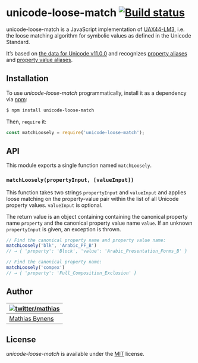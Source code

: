 # unicode-loose-match [![Build status](https://travis-ci.org/mathiasbynens/unicode-loose-match.svg?branch=master)](https://travis-ci.org/mathiasbynens/unicode-loose-match)

unicode-loose-match is a JavaScript implementation of [UAX44-LM3](http://unicode.org/reports/tr44/tr44-16.html#Matching_Symbolic), i.e. the loose matching algorithm for symbolic values as defined in the Unicode Standard.

It’s based on [the data for Unicode v11.0.0](https://github.com/mathiasbynens/unicode-11.0.0) and recognizes [property aliases](https://github.com/mathiasbynens/unicode-property-aliases) and [property value aliases](https://github.com/mathiasbynens/unicode-property-value-aliases).

## Installation

To use _unicode-loose-match_ programmatically, install it as a dependency via [npm](https://www.npmjs.com/):

```bash
$ npm install unicode-loose-match
```

Then, `require` it:

```js
const matchLoosely = require('unicode-loose-match');
```

## API

This module exports a single function named `matchLoosely`.

### `matchLoosely(propertyInput, [valueInput])`

This function takes two strings `propertyInput` and `valueInput` and applies loose matching on the property-value pair within the list of all Unicode property values. `valueInput` is optional.

The return value is an object containing containing the canonical property name `property` and the canonical property value name `value`. If an unknown `propertyInput` is given, an exception is thrown.

```js
// Find the canonical property name and property value name:
matchLoosely('blk', 'Arabic_PF_B')
// → { 'property': 'Block', 'value': 'Arabic_Presentation_Forms_B' }

// Find the canonical property name:
matchLoosely('compex')
// → { 'property': 'Full_Composition_Exclusion' }
```

## Author

| [![twitter/mathias](https://gravatar.com/avatar/24e08a9ea84deb17ae121074d0f17125?s=70)](https://twitter.com/mathias "Follow @mathias on Twitter") |
|---|
| [Mathias Bynens](https://mathiasbynens.be/) |

## License

_unicode-loose-match_ is available under the [MIT](https://mths.be/mit) license.
